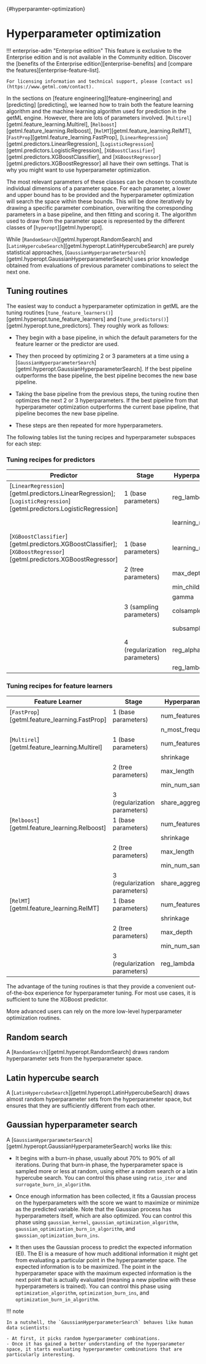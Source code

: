 [](){#hyperparamter-optimization}
# Hyperparameter optimization

!!! enterprise-adm "Enterprise edition"
    This feature is exclusive to the Enterprise edition and is not available in the Community edition. Discover the [benefits of the Enterprise edition][enterprise-benefits] and [compare the features][enterprise-feature-list].

    For licensing information and technical support, please [contact us](https://www.getml.com/contact).

In the sections on [feature engineering][feature-engineering] and [predicting]
[predicting], we learned how to train both the feature learning algorithm and the 
machine learning algorithm used for prediction in the getML engine. However, there 
are lots of parameters involved. [`Multirel`][getml.feature_learning.Multirel], 
[`Relboost`][getml.feature_learning.Relboost], [`RelMT`][getml.feature_learning.RelMT], 
[`FastProp`][getml.feature_learning.FastProp], 
[`LinearRegression`][getml.predictors.LinearRegression], 
[`LogisticRegression`][getml.predictors.LogisticRegression], 
[`XGBoostClassifier`][getml.predictors.XGBoostClassifier], 
and [`XGBoostRegressor`][getml.predictors.XGBoostRegressor] all have their own 
settings. That is why you might want to use hyperparameter optimization.

The most relevant parameters of these classes can be chosen to constitute individual 
dimensions of a parameter space. For each parameter, a lower and upper bound has to 
be provided and the hyperparameter optimization will search the space within these 
bounds. This will be done iteratively by drawing a specific parameter combination, overwriting the corresponding parameters in a base pipeline, and then fitting and scoring it. The algorithm used to draw from the parameter space is represented by the different classes of [`hyperopt`][getml.hyperopt].

While [`RandomSearch`][getml.hyperopt.RandomSearch] and [`LatinHypercubeSearch`][getml.hyperopt.LatinHypercubeSearch] are purely statistical approaches, [`GaussianHyperparameterSearch`][getml.hyperopt.GaussianHyperparameterSearch] uses prior knowledge obtained from evaluations of previous parameter combinations to select the next one.

## Tuning routines

The easiest way to conduct a hyperparameter optimization in getML are the tuning routines [`tune_feature_learners()`][getml.hyperopt.tune_feature_learners] and [`tune_predictors()`][getml.hyperopt.tune_predictors]. They roughly work as follows:

- They begin with a base pipeline, in which the default parameters for the feature learner or the predictor are used.

- They then proceed by optimizing 2 or 3 parameters at a time using a [`GaussianHyperparameterSearch`][getml.hyperopt.GaussianHyperparameterSearch]. If the best pipeline outperforms the base pipeline, the best pipeline becomes the new base pipeline.

- Taking the base pipeline from the previous steps, the tuning routine then optimizes the next 2 or 3 hyperparameters. If the best pipeline from that hyperparameter optimization outperforms the current base pipeline, that pipeline becomes the new base pipeline.

- These steps are then repeated for more hyperparameters.

The following tables list the tuning recipes and hyperparameter subspaces for each step:

### Tuning recipes for predictors

| Predictor                                                       | Stage                  | Hyperparameter    | Subspace         |
|-----------------------------------------------------------------|------------------------|-------------------|------------------|
| [`LinearRegression`][getml.predictors.LinearRegression]; [`LogisticRegression`][getml.predictors.LogisticRegression] | 1 (base parameters)    | reg_lambda        | [1E-11, 100]     |
|                                                                 |                        | learning_rate     | [0.5, 0.99]      |
| [`XGBoostClassifier`][getml.predictors.XGBoostClassifier]; [`XGBoostRegressor`][getml.predictors.XGBoostRegressor] | 1 (base parameters)    | learning_rate     | [0.05, 0.3]      |
|                                                                 | 2 (tree parameters)    | max_depth         | [1, 15]          |
|                                                                 |                        | min_child_weights | [1, 6]           |
|                                                                 |                        | gamma             | [0, 5]           |
|                                                                 | 3 (sampling parameters)| colsample_bytree  | [0.75, 0.9]      |
|                                                                 |                        | subsample         | [0.75, 0.9]      |
|                                                                 | 4 (regularization parameters) | reg_alpha    | [0, 5]           |
|                                                                 |                        | reg_lambda        | [0, 10]          |

### Tuning recipes for feature learners

| Feature Learner                                                | Stage                  | Hyperparameter    | Subspace         |
|----------------------------------------------------------------|------------------------|-------------------|------------------|
| [`FastProp`][getml.feature_learning.FastProp]                  | 1 (base parameters)    | num_features      | [50, 500]        |
|                                                                 |                        | n_most_frequent   | [0, 20]          |
| [`Multirel`][getml.feature_learning.Multirel]                  | 1 (base parameters)    | num_features      | [10, 50]         |
|                                                                 |                        | shrinkage         | [0, 0.3]         |
|                                                                 | 2 (tree parameters)    | max_length        | [0, 10]          |
|                                                                 |                        | min_num_samples   | [1, 500]         |
|                                                                 | 3 (regularization parameters) | share_aggregations | [0.1, 0.5]    |
| [`Relboost`][getml.feature_learning.Relboost]                  | 1 (base parameters)    | num_features      | [10, 50]         |
|                                                                 |                        | shrinkage         | [0, 0.3]         |
|                                                                 | 2 (tree parameters)    | max_length        | [0, 10]          |
|                                                                 |                        | min_num_samples   | [1, 500]         |
|                                                                 | 3 (regularization parameters) | share_aggregations | [0.1, 0.5]    |
| [`RelMT`][getml.feature_learning.RelMT]                        | 1 (base parameters)    | num_features      | [10, 50]         |
|                                                                 |                        | shrinkage         | [0, 0.3]         |
|                                                                 | 2 (tree parameters)    | max_depth         | [1, 8]           |
|                                                                 |                        | min_num_samples   | [1, 500]         |
|                                                                 | 3 (regularization parameters) | reg_lambda       | [0, 0.0001]     |

The advantage of the tuning routines is that they provide a convenient out-of-the-box experience for hyperparameter tuning. For most use cases, it is sufficient to tune the XGBoost predictor.

More advanced users can rely on the more low-level hyperparameter optimization routines.

## Random search

A [`RandomSearch`][getml.hyperopt.RandomSearch] draws random hyperparameter sets from the hyperparameter space.

## Latin hypercube search

A [`LatinHypercubeSearch`][getml.hyperopt.LatinHypercubeSearch] draws almost random hyperparameter sets from the hyperparameter space, but ensures that they are sufficiently different from each other.

## Gaussian hyperparameter search

A [`GaussianHyperparameterSearch`][getml.hyperopt.GaussianHyperparameterSearch] works like this:

- It begins with a burn-in phase, usually about 70% to 90% of all iterations. During that burn-in phase, the hyperparameter space is sampled more or less at random, using either a random search or a latin hypercube search. You can control this phase using `ratio_iter` and `surrogate_burn_in_algorithm`.

- Once enough information has been collected, it fits a Gaussian process on the hyperparameters with the score we want to maximize or minimize as the predicted variable. Note that the Gaussian process has hyperparameters itself, which are also optimized. You can control this phase using `gaussian_kernel`, `gaussian_optimization_algorithm`, `gaussian_optimization_burn_in_algorithm`, and `gaussian_optimization_burn_ins`.

- It then uses the Gaussian process to predict the expected information (EI). The EI is a measure of how much additional information it might get from evaluating a particular point in the hyperparameter space. The expected information is to be maximized. The point in the hyperparameter space with the maximum expected information is the next point that is actually evaluated (meaning a new pipeline with these hyperparameters is trained). You can control this phase using `optimization_algorithm`, `optimization_burn_ins`, and `optimization_burn_in_algorithm`.

!!! note

    In a nutshell, the `GaussianHyperparameterSearch` behaves like human data scientists:

    - At first, it picks random hyperparameter combinations.
    - Once it has gained a better understanding of the hyperparameter space, it starts evaluating hyperparameter combinations that are particularly interesting.
